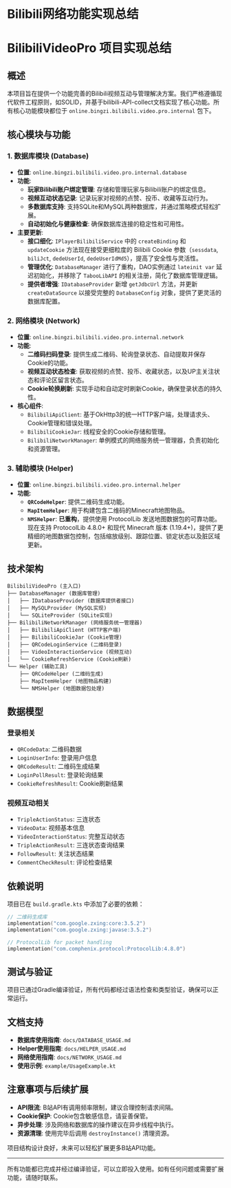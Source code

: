# Bilibili网络功能实现总结

# BilibiliVideoPro 项目实现总结

## 概述

本项目旨在提供一个功能完善的Bilibili视频互动与管理解决方案。我们严格遵循现代软件工程原则，如SOLID，并基于bilibili-API-collect文档实现了核心功能。所有核心功能模块都位于 `online.bingzi.bilibili.video.pro.internal` 包下。

## 核心模块与功能

### 1. 数据库模块 (Database)

- **位置**: `online.bingzi.bilibili.video.pro.internal.database`
- **功能**:
    - **玩家Bilibili账户绑定管理**: 存储和管理玩家与Bilibili账户的绑定信息。
    - **视频互动状态记录**: 记录玩家对视频的点赞、投币、收藏等互动行为。
    - **多数据库支持**: 支持SQLite和MySQL两种数据库，并通过策略模式轻松扩展。
    - **自动初始化与健康检查**: 确保数据库连接的稳定性和可用性。
- **主要更新**:
    - **接口细化**: `IPlayerBilibiliService` 中的 `createBinding` 和 `updateCookie` 方法现在接受更细粒度的 Bilibili Cookie 参数（`sessdata`, `biliJct`, `dedeUserId`, `dedeUserIdMd5`），提高了安全性与灵活性。
    - **管理优化**: `DatabaseManager` 进行了重构，DAO实例通过 `lateinit var` 延迟初始化，并移除了 `TabooLibAPI` 的相关注册，简化了数据库管理逻辑。
    - **提供者增强**: `IDatabaseProvider` 新增 `getJdbcUrl` 方法，并更新 `createDataSource` 以接受完整的 `DatabaseConfig` 对象，提供了更灵活的数据库配置。

### 2. 网络模块 (Network)

- **位置**: `online.bingzi.bilibili.video.pro.internal.network`
- **功能**:
    - **二维码扫码登录**: 提供生成二维码、轮询登录状态、自动提取并保存Cookie的功能。
    - **视频互动状态检查**: 获取视频的点赞、投币、收藏状态，以及UP主关注状态和评论区留言状态。
    - **Cookie轮换刷新**: 实现手动和自动定时刷新Cookie，确保登录状态的持久性。
- **核心组件**:
    - `BilibiliApiClient`: 基于OkHttp3的统一HTTP客户端，处理请求头、Cookie管理和错误处理。
    - `BilibiliCookieJar`: 线程安全的Cookie存储和管理。
    - `BilibiliNetworkManager`: 单例模式的网络服务统一管理器，负责初始化和资源管理。

### 3. 辅助模块 (Helper)

- **位置**: `online.bingzi.bilibili.video.pro.internal.helper`
- **功能**:
    - **`QRCodeHelper`**: 提供二维码生成功能。
    - **`MapItemHelper`**: 用于构建包含二维码的Minecraft地图物品。
    - **`NMSHelper`**: **已重构**，提供使用 ProtocolLib 发送地图数据包的可靠功能。现在支持 ProtocolLib 4.8.0+ 和现代 Minecraft 版本 (1.19.4+)，提供了更精细的地图数据包控制，包括缩放级别、跟踪位置、锁定状态以及脏区域更新。

## 技术架构

```
BilibiliVideoPro (主入口)
├── DatabaseManager (数据库管理)
│   ├── IDatabaseProvider (数据库提供者接口)
│   ├── MySQLProvider (MySQL实现)
│   └── SQLiteProvider (SQLite实现)
├── BilibiliNetworkManager (网络服务统一管理器)
│   ├── BilibiliApiClient (HTTP客户端)
│   ├── BilibiliCookieJar (Cookie管理)
│   ├── QRCodeLoginService (二维码登录)
│   ├── VideoInteractionService (视频互动)
│   └── CookieRefreshService (Cookie刷新)
└── Helper (辅助工具)
    ├── QRCodeHelper (二维码生成)
    ├── MapItemHelper (地图物品构建)
    └── NMSHelper (地图数据包处理)
```

## 数据模型

### 登录相关
- `QRCodeData`: 二维码数据
- `LoginUserInfo`: 登录用户信息
- `QRCodeResult`: 二维码生成结果
- `LoginPollResult`: 登录轮询结果
- `CookieRefreshResult`: Cookie刷新结果

### 视频互动相关
- `TripleActionStatus`: 三连状态
- `VideoData`: 视频基本信息
- `VideoInteractionStatus`: 完整互动状态
- `TripleActionResult`: 三连状态查询结果
- `FollowResult`: 关注状态结果
- `CommentCheckResult`: 评论检查结果

## 依赖说明

项目已在 `build.gradle.kts` 中添加了必要的依赖：

```kotlin
// 二维码生成库
implementation("com.google.zxing:core:3.5.2")
implementation("com.google.zxing:javase:3.5.2")

// ProtocolLib for packet handling
implementation("com.comphenix.protocol:ProtocolLib:4.8.0")
```

## 测试与验证

项目已通过Gradle编译验证，所有代码都经过语法检查和类型验证，确保可以正常运行。

## 文档支持

- **数据库使用指南**: `docs/DATABASE_USAGE.md`
- **Helper使用指南**: `docs/HELPER_USAGE.md`
- **网络使用指南**: `docs/NETWORK_USAGE.md`
- **使用示例**: `example/UsageExample.kt`

## 注意事项与后续扩展

- **API限流**: B站API有调用频率限制，建议合理控制请求间隔。
- **Cookie保护**: Cookie包含敏感信息，请妥善保管。
- **异步处理**: 涉及网络和数据库的操作建议在异步线程中执行。
- **资源清理**: 使用完毕后调用 `destroyInstance()` 清理资源。

项目结构设计良好，未来可以轻松扩展更多B站API功能。

---

所有功能都已完成并经过编译验证，可以立即投入使用。如有任何问题或需要扩展功能，请随时联系。 